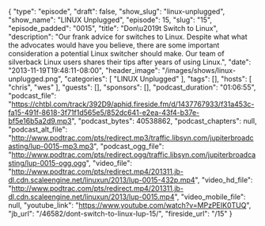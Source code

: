 {
  "type": "episode",
  "draft": false,
  "show_slug": "linux-unplugged",
  "show_name": "LINUX Unplugged",
  "episode": 15,
  "slug": "15",
  "episode_padded": "0015",
  "title": "Don\u2019t Switch to Linux",
  "description": "Our frank advice for switches to Linux. Despite what what the advocates would have you believe, there are some important consideration a potential Linux switcher should make. Our team of silverback Linux users shares their tips after years of using Linux.",
  "date": "2013-11-19T19:48:11-08:00",
  "header_image": "/images/shows/linux-unplugged.png",
  "categories": [
    "LINUX Unplugged"
  ],
  "tags": [],
  "hosts": [
    "chris",
    "wes"
  ],
  "guests": [],
  "sponsors": [],
  "podcast_duration": "01:06:55",
  "podcast_file": "https://chtbl.com/track/392D9/aphid.fireside.fm/d/1437767933/f31a453c-fa15-491f-8618-3f71f1d565e5/852dc641-e2ea-43f4-b37e-bf5e16b5a2d9.mp3",
  "podcast_bytes": 40538862,
  "podcast_chapters": null,
  "podcast_alt_file": "http://www.podtrac.com/pts/redirect.mp3/traffic.libsyn.com/jupiterbroadcasting/lup-0015-mp3.mp3",
  "podcast_ogg_file": "http://www.podtrac.com/pts/redirect.ogg/traffic.libsyn.com/jupiterbroadcasting/lup-0015-ogg.ogg",
  "video_file": "http://www.podtrac.com/pts/redirect.mp4/201311.jb-dl.cdn.scaleengine.net/linuxun/2013/lup-0015-432p.mp4",
  "video_hd_file": "http://www.podtrac.com/pts/redirect.mp4/201311.jb-dl.cdn.scaleengine.net/linuxun/2013/lup-0015.mp4",
  "video_mobile_file": null,
  "youtube_link": "https://www.youtube.com/watch?v=MPzPEIK0TUQ",
  "jb_url": "/46582/dont-switch-to-linux-lup-15/",
  "fireside_url": "/15"
}

